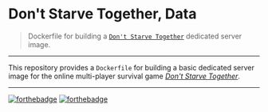 # Don't Starve Together, Data
> Dockerfile for building a [`Don't Starve Together`][website] dedicated server image.

---

This repository provides a `Dockerfile` for building a basic dedicated server
image for the online multi-player survival game [*Don't Starve Together*][website].

---

[![forthebadge](https://forthebadge.com/images/badges/open-source.svg)](https://forthebadge.com/)
[![forthebadge](https://forthebadge.com/images/badges/built-with-love.svg)](https://forthebadge.com/)

[website]: https://www.klei.com/games/dont-starve-together
